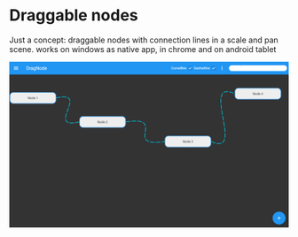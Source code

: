 # Draggable nodes

Just a concept: 
draggable nodes with connection lines in a scale and pan scene. 
works on windows as native app, in chrome and on android tablet

![Printscreen](Printscreen-draggable-nodes.png)




